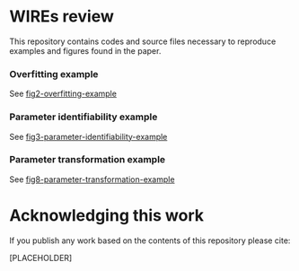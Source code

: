 # WIREs review

This repository contains codes and source files necessary to reproduce examples and figures found in the paper.

### Overfitting example

See [fig2-overfitting-example](./fig2-overfitting-example)

### Parameter identifiability example

See [fig3-parameter-identifiability-example](./fig3-parameter-identifiability-example)

### Parameter transformation example

See [fig8-parameter-transformation-example](./fig8-parameter-transformation-example)

# Acknowledging this work

If you publish any work based on the contents of this repository please cite:

[PLACEHOLDER]
